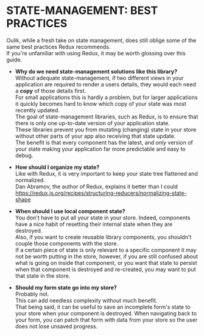 # STATE-MANAGEMENT: BEST PRACTICES #
Oulik, while a fresh take on state management, does still oblige some of the same best practices Redux recommends.  
If you're unfamiliar with using Redux, it may be worth glossing over this guide.

* **Why do we need state-management solutions like this library?**  
Without adequate state-management, if two different views in your application are required to render a users details, they would each need a **copy** of those details first.  
For small applications this is hardly a problem, but for larger applications it quickly becomes hard to know which copy of your state was most recently updated.  
The goal of state-management libraries, such as Redux, is to ensure that there is only one up-to-date version of your application state.  
These libraries prevent you from mutating (changing) state in your store without other parts of your app also receiving that state update.  
The benefit is that every component has the latest, and *only* version of your state making your application far more predictable and easy to debug.

* **How should I organize my state?**  
Like with Redux, it is very important to keep your state tree flattened and normalized.  
Dan Abramov, the author of Redux, explains it better than I could https://redux.js.org/recipes/structuring-reducers/normalizing-state-shape

* **When should I use local component state?**  
You don't have to put all your state in your store. Indeed, components have a nice habit of resetting their internal state when they are destroyed.  
Also, if you want to create reusable library components, you shouldn't couple those components with the store.  
If a certain piece of state is only relevant to a specific component it may not be worth putting in the store, however, if you are still confused about what is going on inside that component, or you want that state to persist when that component is destroyed and re-created, you may want to put that state in the store.

* **Should my form state go into my store?**  
Probably not.  
This can add needless complexity without much benefit.  
That being said, it can be useful to save an incomplete form's state to your store when your component is destroyed. When navigating back to your form, you can patch that form with data from your store so the user does not lose unsaved progress.
